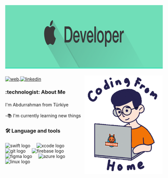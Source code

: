 <div style="background-color:#38E2B6;" width="100%" align="center">
  <img height="200" src="./apple.png"  />
</div>

###

<img align="right" alt="Coding" width="250" src="./codingfromhome.gif">

<div align="left">
  <p align="left" >
  <span align="left">
    <a href="https://akaraoluk.dev" target="blank">
      <img align="center" src="https://img.shields.io/badge/website-000000?style=for-the-badge&logo=About.me&logoColor=white" alt="web" />
    </a>
  </span>
  <span align="center">
    <a href="https://www.linkedin.com/in/abdurrahmankaraoluk/" target="blank">
      <img align="center" src="https://img.shields.io/badge/LinkedIn-0077B5?style=for-the-badge&logo=linkedin&logoColor=white" alt="linkedin" />
    </a>
  </span>
</p>

</div>

###


<h3 align="left">:technologist:  About Me</h3>

###

<p align="left">I'm Abdurrahman from Türkiye<br><br>-📚 I'm currently learning new things</p>

###

<h3 align="left">🛠 Language and tools</h3>

###

<div align="left">
  <img src="https://cdn.jsdelivr.net/gh/devicons/devicon/icons/swift/swift-original.svg" height="40" alt="swift logo"  />
  <img width="12" />
  <img src="https://cdn.jsdelivr.net/gh/devicons/devicon/icons/xcode/xcode-original.svg" height="40" alt="xcode logo"  />
  <img width="12" />
  <img src="https://cdn.jsdelivr.net/gh/devicons/devicon/icons/git/git-original.svg" height="40" alt="git logo"  />
  <img width="12" />
  <img src="https://cdn.jsdelivr.net/gh/devicons/devicon/icons/firebase/firebase-plain-wordmark.svg" height="40" alt="firebase logo"  />
  <img width="12" />
  <img src="https://cdn.jsdelivr.net/gh/devicons/devicon/icons/figma/figma-original.svg" height="40" alt="figma logo"  />
  <img width="12" />
  <img src="https://cdn.jsdelivr.net/gh/devicons/devicon/icons/azure/azure-original.svg" height="40" alt="azure logo"  />
  <img width="12" />
  <img src="https://cdn.jsdelivr.net/gh/devicons/devicon/icons/linux/linux-original.svg" height="40" alt="linux logo"  />
</div>

###

